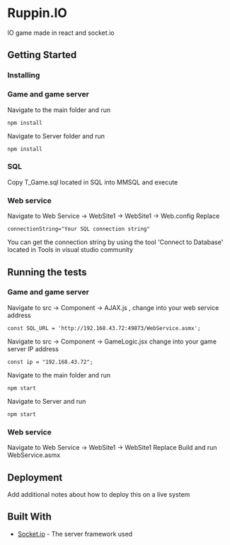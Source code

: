 # Ruppin.IO

IO game made in react and socket.io

## Getting Started

### Installing

### Game and game server
Navigate to the main folder and run

```
npm install
```

Navigate to Server folder and run

```
npm install
```

### SQL
Copy T_Game.sql located in SQL into MMSQL and execute

### Web service
Navigate to Web Service -> WebSite1 -> WebSite1 -> Web.config
Replace 
```
connectionString="Your SQL connection string"
```
You can get the connection string by using the tool 'Connect to Database' located in Tools in visual studio community

## Running the tests

### Game and game server

Navigate to src -> Component -> AJAX.js , change into your web service address
```
const SQL_URL = 'http://192.168.43.72:49873/WebService.asmx';

```
Navigate to src -> Component -> GameLogic.jsx
change into your game server IP address
```
const ip = "192.168.43.72";
```

Navigate to the main folder and run

```
npm start
```
Navigate to Server and run

```
npm start
```

### Web service
Navigate to Web Service -> WebSite1 -> WebSite1
Replace 
Build and run WebService.asmx

## Deployment

Add additional notes about how to deploy this on a live system

## Built With

* [Socket.io](https://socket.io/docs/) - The server framework used
